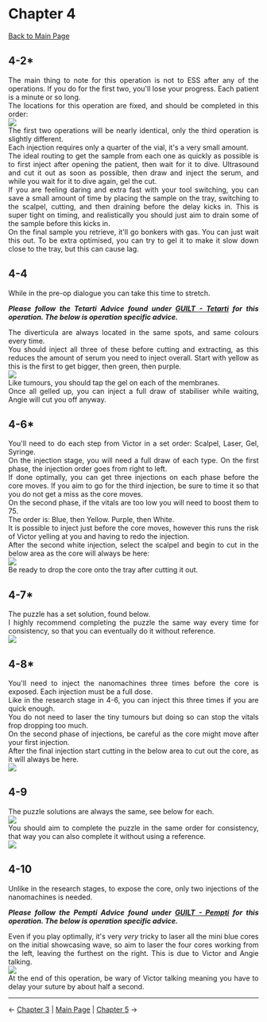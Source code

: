 <div align="justify">

# Chapter 4

[Back to Main Page](../index.md)

## 4-2*

The main thing to note for this operation is not to ESS after any of the operations. If you do for the first two, you'll lose your progress. Each patient is a minute or so long. <br>
The locations for this operation are fixed, and should be completed in this order: <br>
![](./img/4-2_locations.png) <br>
The first two operations will be nearly identical, only the third operation is slightly different. <br>
Each injection requires only a quarter of the vial, it's a very small amount. <br>
The ideal routing to get the sample from each one as quickly as possible is to first inject after opening the patient, then wait for it to dive. Ultrasound and cut it out as soon as possible, then draw and inject the serum, and while you wait for it to dive again, gel the cut. <br>
If you are feeling daring and extra fast with your tool switching, you can save a small amount of time by placing the sample on the tray, switching to the scalpel, cutting, and then draining before the delay kicks in. This is super tight on timing, and realistically you should just aim to drain some of the sample before this kicks in. <br>
On the final sample you retrieve, it'll go bonkers with gas. You can just wait this out. To be extra optimised, you can try to gel it to make it slow down close to the tray, but this can cause lag. <br>

## 4-4

While in the pre-op dialogue you can take this time to stretch. <br>

***Please follow the Tetarti Advice found under [GUILT - Tetarti](../guilt/tetarti.md) for this operation. The below is operation specific advice.*** <br>

The diverticula are always located in the same spots, and same colours every time. <br>
You should inject all three of these before cutting and extracting, as this reduces the amount of serum you need to inject overall. Start with yellow as this is the first to get bigger, then green, then purple. <br>
![](./img/4-4_diverticula.png) <br>
Like tumours, you should tap the gel on each of the membranes. <br>
Once all gelled up, you can inject a full draw of stabiliser while waiting, Angie will cut you off anyway. <br>

## 4-6*

You'll need to do each step from Victor in a set order: Scalpel, Laser, Gel, Syringe. <br>
On the injection stage, you will need a full draw of each type. On the first phase, the injection order goes from right to left. <br>
If done optimally, you can get three injections on each phase before the core moves. If you aim to go for the third injection, be sure to time it so that you do not get a miss as the core moves. <br>
On the second phase, if the vitals are too low you will need to boost them to 75. <br>
The order is: Blue, then Yellow. Purple, then White.  <br>
It is possible to inject just before the core moves, however this runs the risk of Victor yelling at you and having to redo the injection. <br>
After the second white injection, select the scalpel and begin to cut in the below area as the core will always be here: <br>
![](./img/4-6_extract.png) <br>
Be ready to drop the core onto the tray after cutting it out. <br>

## 4-7*

The puzzle has a set solution, found below. <br>
I highly recommend completing the puzzle the same way every time for consistency, so that you can eventually do it without reference. <br>
![](./img/4-7_puzzle.png) <br>

## 4-8*

You'll need to inject the nanomachines three times before the core is exposed. Each injection must be a full dose. <br>
Like in the research stage in 4-6, you can inject this three times if you are quick enough.<br>
You do not need to laser the tiny tumours but doing so can stop the vitals frop dropping too much. <br>
On the second phase of injections, be careful as the core might move after your first injection. <br>
After the final injection start cutting in the below area to cut out the core, as it will always be here. <br>
![](./img/4-8_extract.png)

## 4-9

The puzzle solutions are always the same, see below for each. <br>
![](./img/4-9_puzzleOne.png) <br>
You should aim to complete the puzzle in the same order for consistency, that way you can also complete it without using a reference. <br>
![](./img/4-9_puzzleTwo.png) <br>

## 4-10

Unlike in the research stages, to expose the core, only two injections of the nanomachines is needed. <br>

***Please follow the Pempti Advice found under [GUILT - Pempti](../guilt/pempti.md) for this operation. The below is operation specific advice.*** <br>

Even if you play optimally, it's very *very* tricky to laser all the mini blue cores on the initial showcasing wave, so aim to laser the four cores working from the left, leaving the furthest on the right. This is due to Victor and Angie talking. <br>
![](./img/4-10_blueCores.png) <br>
At the end of this operation, be wary of Victor talking meaning you have to delay your suture by about half a second. <br>

---

← [Chapter 3](./chp3.md) | [Main Page](../index.md) | [Chapter 5](./chp5.md) →